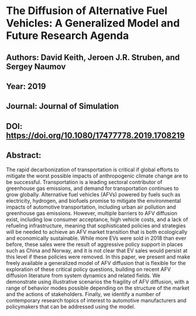 # The Diffusion of Alternative Fuel Vehicles: A Generalized Model and Future Research Agenda
## Authors: David Keith, Jeroen J.R. Struben, and Sergey Naumov
## Year: 2019
## Journal: Journal of Simulation
## DOI: https://doi.org/10.1080/17477778.2019.1708219
## Abstract:
The rapid decarbonization of transportation is critical if global efforts to mitigate the worst possible impacts of anthropogenic climate change are to be successful. Transportation is a leading sectoral contributor of greenhouse gas emissions, and demand for transportation continues to grow globally. Alternative fuel vehicles (AFVs) powered by fuels such as electricity, hydrogen, and biofuels promise to mitigate the environmental impacts of automotive transportation, including urban air pollution and greenhouse gas emissions. However, multiple barriers to AFV diffusion exist, including low consumer acceptance, high vehicle costs, and a lack of refueling infrastructure, meaning that sophisticated policies and strategies will be needed to achieve an AFV market transition that is both ecologically and economically sustainable. While more EVs were sold in 2018 than ever before, these sales were the result of aggressive policy support in places such as China and Norway, and it is not clear that EV sales would persist at this level if these policies were removed. In this paper, we present and make freely available a generalized model of AFV diffusion that is flexible for the exploration of these critical policy questions, building on recent AFV diffusion literature from system dynamics and related fields. We demonstrate using illustrative scenarios the fragility of AFV diffusion, with a range of behavior modes possible depending on the structure of the market and the actions of stakeholders. Finally, we identify a number of contemporary research topics of interest to automotive manufacturers and policymakers that can be addressed using the model.

